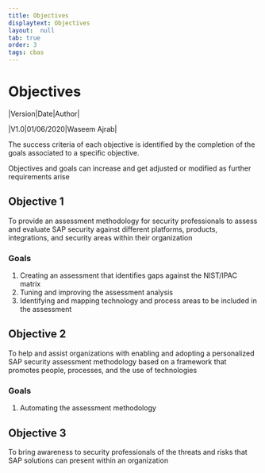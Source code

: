 ```yaml
---
title: Objectives
displaytext: Objectives
layout:  null
tab: true
order: 3
tags: cbas
---
```


# Objectives

|Version|Date|Author|

|V1.0|01/06/2020|Waseem Ajrab|

The success criteria of each objective is identified by the completion of the goals associated to a specific objective.

Objectives and goals can increase and get adjusted or modified as further requirements arise


## Objective 1

To provide an assessment methodology for security professionals to assess and evaluate SAP security against different platforms, products, integrations, and security areas within their organization

### Goals
1. Creating an assessment that identifies gaps against the NIST/IPAC matrix
2. Tuning and improving the assessment analysis
3. Identifying and mapping technology and process areas to be included in the assessment

## Objective 2
To help and assist organizations with enabling and adopting a personalized SAP security assessment methodology based on a framework that promotes people, processes, and the use of technologies

### Goals
1. Automating the assessment methodology

## Objective 3
To bring awareness to security professionals of the threats and risks that SAP solutions can present within an organization
